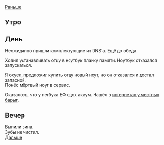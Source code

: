 [Раньше](2020.04.13.md)
## Утро
## День
Неожиданно пришли комплектующие из DNS'а. Ещё до обеда.

Ходил устанавливать отцу в ноутбук планку памяти. Ноутбук отказался запускаться.

Я охуел, предложил купить отцу новый ноут, но он отказался и достал запасной.  
Понёс мёртвый ноут в сервис.

Оказалось, что у нетбука ЕФ сдох аккум. Нашёл в [интернетах у местных барыг](https://www.farpost.ru/khabarovsk/tech/computers/components/misc/akkumuljator-dlja-noutbuka-asus-eepc-1015-1011-1215-novyj-s-garantiej-33916314.html).
## Вечер
Выпили вина.  
Зубы не чистил.  
[Дальше](2020.04.15.md)